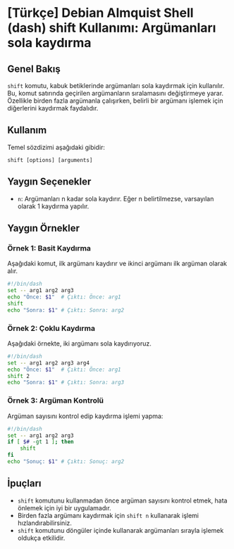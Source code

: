 # [Türkçe] Debian Almquist Shell (dash) shift Kullanımı: Argümanları sola kaydırma

## Genel Bakış
`shift` komutu, kabuk betiklerinde argümanları sola kaydırmak için kullanılır. Bu, komut satırında geçirilen argümanların sıralamasını değiştirmeye yarar. Özellikle birden fazla argümanla çalışırken, belirli bir argümanı işlemek için diğerlerini kaydırmak faydalıdır.

## Kullanım
Temel sözdizimi aşağıdaki gibidir:

```
shift [options] [arguments]
```

## Yaygın Seçenekler
- `n`: Argümanları n kadar sola kaydırır. Eğer n belirtilmezse, varsayılan olarak 1 kaydırma yapılır.

## Yaygın Örnekler

### Örnek 1: Basit Kaydırma
Aşağıdaki komut, ilk argümanı kaydırır ve ikinci argümanı ilk argüman olarak alır.

```sh
#!/bin/dash
set -- arg1 arg2 arg3
echo "Önce: $1"  # Çıktı: Önce: arg1
shift
echo "Sonra: $1" # Çıktı: Sonra: arg2
```

### Örnek 2: Çoklu Kaydırma
Aşağıdaki örnekte, iki argümanı sola kaydırıyoruz.

```sh
#!/bin/dash
set -- arg1 arg2 arg3 arg4
echo "Önce: $1"  # Çıktı: Önce: arg1
shift 2
echo "Sonra: $1" # Çıktı: Sonra: arg3
```

### Örnek 3: Argüman Kontrolü
Argüman sayısını kontrol edip kaydırma işlemi yapma:

```sh
#!/bin/dash
set -- arg1 arg2 arg3
if [ $# -gt 1 ]; then
    shift
fi
echo "Sonuç: $1" # Çıktı: Sonuç: arg2
```

## İpuçları
- `shift` komutunu kullanmadan önce argüman sayısını kontrol etmek, hata önlemek için iyi bir uygulamadır.
- Birden fazla argümanı kaydırmak için `shift n` kullanarak işlemi hızlandırabilirsiniz.
- `shift` komutunu döngüler içinde kullanarak argümanları sırayla işlemek oldukça etkilidir.